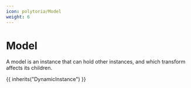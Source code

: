 ```yaml
---
icon: polytoria/Model
weight: 6
---
```


# Model

A model is an instance that can hold other instances, and which transform affects its children.

{{ inherits("DynamicInstance") }}
